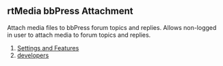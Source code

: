 ## rtMedia bbPress Attachment

Attach media files to bbPress forum topics and replies. Allows non-logged in user to attach media to forum topics and replies.

1. [Settings and Features](../addons/rtmedia-bbpress-attachments/features.md)
2. [developers](../addons/rtmedia-bbpress-attachments/developers.md)